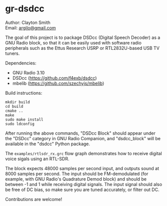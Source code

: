 gr-dsdcc
========

Author: Clayton Smith  
Email: <argilo@gmail.com>

The goal of this project is to package DSDcc (Digital Speech Decoder) as
a GNU Radio block, so that it can be easily used with software radio
peripherals such as the Ettus Research USRP or RTL2832U-based USB TV
tuners.

Dependencies:

  * GNU Radio 3.10
  * DSDcc (https://github.com/f4exb/dsdcc)
  * mbelib (https://github.com/szechyjs/mbelib)

Build instructions:

    mkdir build
    cd build
    cmake ..
    make
    sudo make install
    sudo ldconfig

After running the above commands, "DSDcc Block" should appear under the
"DSDcc" category in GNU Radio Companion, and "dsdcc_block" will be available
in the "dsdcc" Python package.

The `examples/rtlsdr_rx.grc` flow graph demonstrates how to receive digital
voice sigals using an RTL-SDR.

The block expects 48000 samples per second input, and outputs sound at
8000 samples per second.  The input should be FM-demodulated (for
example, with GNU Radio's Quadrature Demod block) and should be between
-1 and 1 while receiving digital signals.  The input signal should
also be free of DC bias, so make sure you are tuned accurately, or
filter out DC.

Contributions are welcome!
